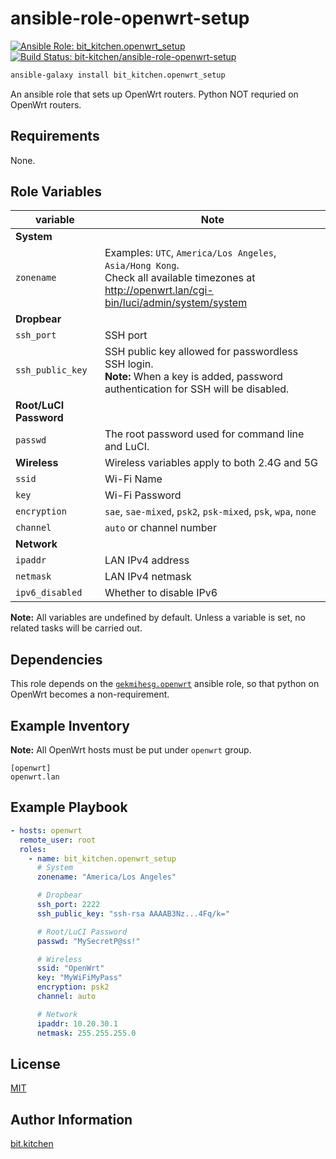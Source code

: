 ansible-role-openwrt-setup
==========================

[![Ansible Role: bit_kitchen.openwrt_setup](https://img.shields.io/ansible/role/51330.svg)](https://galaxy.ansible.com/bit_kitchen/openwrt_setup)
[![Build Status: bit-kitchen/ansible-role-openwrt-setup](https://travis-ci.org/bit-kitchen/ansible-role-openwrt-setup.svg?branch=master)](https://travis-ci.org/bit-kitchen/ansible-role-openwrt-setup)

```sh
ansible-galaxy install bit_kitchen.openwrt_setup
```

An ansible role that sets up OpenWrt routers. Python NOT requried on OpenWrt routers.

Requirements
------------

None.

Role Variables
--------------

| variable      | Note
| ------------- | ----
| **System**
| `zonename`    | Examples: `UTC`, `America/Los Angeles`, `Asia/Hong Kong`. <br> Check all available timezones at <http://openwrt.lan/cgi-bin/luci/admin/system/system>
| **Dropbear**
| `ssh_port` | SSH port
| `ssh_public_key` | SSH public key allowed for passwordless SSH login. <br> **Note:** When a key is added, password authentication for SSH will be disabled.
| **Root/LuCI Password**
| `passwd` | The root password used for command line and LuCI.
| **Wireless** | Wireless variables apply to both 2.4G and 5G
| `ssid` | Wi-Fi Name
| `key` | Wi-Fi Password
| `encryption` | `sae`, `sae-mixed`, `psk2`, `psk-mixed`, `psk`, `wpa`, `none`
| `channel` | `auto` or channel number
| **Network**
| `ipaddr` | LAN IPv4 address
| `netmask` | LAN IPv4 netmask
| `ipv6_disabled` | Whether to disable IPv6

**Note:** All variables are undefined by default. Unless a variable is set, no related tasks will be carried out.


Dependencies
------------

This role depends on the [`gekmihesg.openwrt`](https://github.com/gekmihesg/ansible-openwrt) ansible role, so that python on OpenWrt becomes a non-requirement.

Example Inventory
----------------

**Note:** All OpenWrt hosts must be put under `openwrt` group.

```
[openwrt]
openwrt.lan
```

Example Playbook
----------------

```yml
- hosts: openwrt
  remote_user: root
  roles:
    - name: bit_kitchen.openwrt_setup
      # System
      zonename: "America/Los Angeles"

      # Dropbear
      ssh_port: 2222
      ssh_public_key: "ssh-rsa AAAAB3Nz...4Fq/k="

      # Root/LuCI Password
      passwd: "MySecretP@ss!"

      # Wireless
      ssid: "OpenWrt"
      key: "MyWiFiMyPass"
      encryption: psk2
      channel: auto

      # Network
      ipaddr: 10.20.30.1
      netmask: 255.255.255.0
```

License
-------

[MIT](LICENSE)

Author Information
------------------

[bit.kitchen](https://github.com/bit-kitchen)
